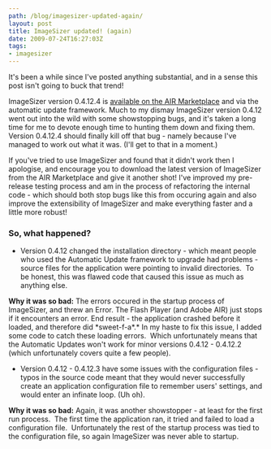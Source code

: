 ```yaml
---
path: /blog/imagesizer-updated-again/
layout: post
title: ImageSizer updated! (again)
date: 2009-07-24T16:27:03Z
tags:
- imagesizer
---
```


It's been a while since I've posted anything substantial, and in a sense this post isn't going to buck that trend!

ImageSizer version 0.4.12.4 is [available on the AIR Marketplace](http://www.adobe.com/cfusion/marketplace/index.cfm?event=marketplace.offering&offeringid=10740&marketplaceid=1) and via the automatic update framework. Much to my dismay ImageSizer version 0.4.12 went out into the wild with some showstopping bugs, and it's taken a long time for me to devote enough time to hunting them down and fixing them. Version 0.4.12.4 should finally kill off that bug - namely because I've managed to work out what it was. (I'll get to that in a moment.)

If you've tried to use ImageSizer and found that it didn't work then I apologise, and encourage you to download the latest version of ImageSizer from the AIR Marketplace and give it another shot! I've improved my pre-release testing process and am in the process of refactoring the internal code - which should both stop bugs like this from occuring again and also improve the extensibility of ImageSizer and make everything faster and a little more robust!

### So, what happened?

*   Version 0.4.12 changed the installation directory - which meant people who used the Automatic Update framework to upgrade had problems - source files for the application were pointing to invalid directories.  To be honest, this was flawed code that caused this issue as much as anything else.

**Why it was so bad:** The errors occured in the startup process of ImageSizer, and threw an Error. The Flash Player (and Adobe AIR) just stops if it encounters an error. End result - the application crashed before it loaded, and therefore did \*sweet-f-a\*.*   In my haste to fix this issue, I added some code to catch these loading errors.  Which unfortunately means that the Automatic Updates won't work for minor versions 0.4.12 - 0.4.12.2 (which unfortunately covers quite a few people).
*   Version 0.4.12 - 0.4.12.3 have some issues with the configuration files - typos in the source code meant that they would never successfully create an application configuration file to remember users' settings, and would enter an infinate loop. (Uh oh).

**Why it was so bad:** Again, it was another showstopper - at least for the first run process.  The first time the application ran, it tried and failed to load a configuration file.  Unfortunately the rest of the startup process was tied to the configuration file, so again ImageSizer was never able to startup.